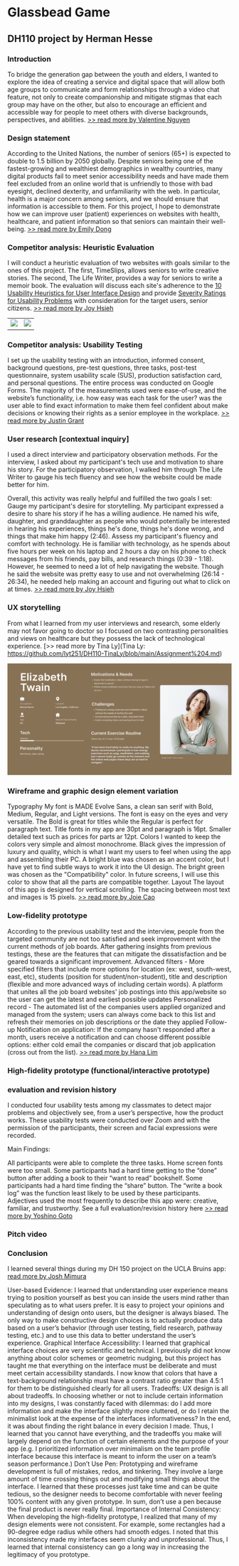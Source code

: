 # Glassbead Game
## DH110 project by Herman Hesse

### Introduction
To bridge the generation gap between the youth and elders, I wanted to explore the idea of creating a service and digital space that will allow both age groups to communicate and form relationships through a video chat feature, not only to create companionship and mitigate stigmas that each group may have on the other, but also to encourage an efficient and accessible way for people to meet others with diverse backgrounds, perspectives, and abilities.
[>> read more by Valentine Nguyen](https://github.com/valentinnguyen/DH110-Assignment-01)


### Design statement 
According to the United Nations, the number of seniors (65+) is expected to double to 1.5 billion by 2050 globally. Despite seniors being one of the fastest-growing and wealthiest demographics in wealthy countries, many digital products fail to meet senior accessibility needs and have made them feel excluded from an online world that is unfriendly to those with bad eyesight, declined dexterity, and unfamiliarity with the web. In particular, health is a major concern among seniors, and we should ensure that information is accessible to them. For this project, I hope to demonstrate how we can improve user (patient) experiences on websites with health, healthcare, and patient information so that seniors can maintain their well-being. [>> read more by Emily Dong](https://github.com/emilydong001/DH110/blob/main/Assignments/Assignment01.md)


### Competitor analysis: Heuristic Evaluation

I will conduct a heuristic evaluation of two websites with goals similar to the ones of this project. The first, TimeSlips, allows seniors to write creative stories. The second, The Life Writer, provides a way for seniors to write a memoir book. The evaluation will discuss each site's adherence to the [10 Usability Heuristics for User Interface Design](https://www.nngroup.com/articles/ten-usability-heuristics/) and provide [Severity Ratings for Usability Problems](https://www.nngroup.com/articles/how-to-rate-the-severity-of-usability-problems/) with consideration for the target users, senior citizens. [>> read more by Joy Hsieh](https://github.com/JoyHsieh/DH110-JoyHsieh-Assignment01/blob/main/README.md)


<table>
  <tr>
  <td><img width="300px" src="https://raw.githubusercontent.com/JoyHsieh/DH110-JoyHsieh-Assignment01/main/timeslips-screenshot.png"></td>
  <td><img width="300px" src="https://raw.githubusercontent.com/JoyHsieh/DH110-JoyHsieh-Assignment01/main/TheLifeWriter-screenshot.png"></td>
  </tr>
</table>


### Competitor analysis: Usability Testing
I set up the usability testing with an introduction, informed consent, background questions, pre-test questions, three tasks, post-test questionnaire, system usability scale (SUS), production satisfaction card, and personal questions. The entire process was conducted on Google Forms.
The majority of the measurements used were ease-of-use, and the website’s functionality, i.e. how easy was each task for the user? was the user able to find exact information to make them feel confident about make decisions or knowing their rights as a senior employee in the workplace. [>> read more by Justin Grant](https://jgrant29.github.io/Justin/assignment02_Pilot_UT)


### User research [contextual inquiry]
I used a direct interview and participatory observation methods. For the interview, I asked about my participant's tech use and motivation to share his story. For the participatory observation, I walked him through The Life Writer to gauge his tech fluency and see how the website could be made better for him.

Overall, this activity was really helpful and fulfilled the two goals I set:
Gauge my participant's desire for storytelling.
My participant expressed a desire to share his story if he has a willing audience. He named his wife, daughter, and granddaughter as people who would potentially be interested in hearing his experiences, things he's done, things he's done wrong, and things that make him happy (2:46).
Assess my participant's fluency and comfort with technology.
He is familiar with technology, as he spends about five hours per week on his laptop and 2 hours a day on his phone to check messages from his friends, pay bills, and research things (0:39 - 1:18). However, he seemed to need a lot of help navigating the website. Though he said the website was pretty easy to use and not overwhelming (26:14 - 26:34), he needed help making an account and figuring out what to click on at times. [>> read more by Joy Hsieh](#)


### UX storytelling 
From what I learned from my user interviews and research, some elderly may not favor going to doctor so I focused on two contrasting personalities and views on healthcare but they possess the lack of technological experience. [>> read more by Tina Ly](Tina Ly: https://github.com/lyt251/DH110-TinaLy/blob/main/Assignment%204.md)

![persona: Ms. Twain](https://raw.githubusercontent.com/lyt251/DH110-TinaLy/main/Elizabeth%20Persona2.png)


### Wireframe and graphic design element variation 
Typography
My font is MADE Evolve Sans, a clean san serif with Bold, Medium, Regular, and Light versions. The font is easy on the eyes and very versatile. The Bold is great for titles while the Regular is perfect for paragraph text. Title fonts in my app are 30pt and paragraph is 16pt. Smaller detailed text such as prices for parts ar 12pt.
Colors
I wanted to keep the colors very simple and almost monochrome. Black gives the impression of luxury and quality, which is what I want my users to feel when using the app and assembling their PC. A bright blue was chosen as an accent color, but I have yet to find subtle ways to work it into the UI design. The bright green was chosen as the "Compatibility" color. In future screens, I will use this color to show that all the parts are compatible together.
Layout
The layout of this app is designed for vertical scrolling. The spacing between most text and images is 15 pixels. [>> read more by Joie Cao](#)



### Low-fidelity prototype
According to the previous usability test and the interview, people from the targeted community are not too satisfied and seek improvement with the current methods of job boards. After gathering insights from previous testings, these are the features that can mitigate the dissatisfaction and be geared towards a significant improvement.
Advanced filters - More specified filters that include more options for location (ex: west, south-west, east, etc), students (position for student/non-student), title and description (flexible and more advanced ways of including certain words). A platform that unites all the job board websites' job postings into this app/website so the user can get the latest and earliest possible updates
Personalized record - The automated list of the companies users applied organized and managed from the system; users can always come back to this list and refresh their memories on job descriptions or the date they applied
Follow-up Notification on application: If the company hasn't responded after a month, users receive a notification and can choose different possible options: either cold email the companies or discard that job application (cross out from the list).
[>> read more by Hana Lim](https://github.com/pioneer0317/DH110-HANALIM/tree/main/Assignments/Assignment%2005)

### High-fidelity prototype (functional/interactive prototype)


### evaluation and revision history 
I conducted four usability tests among my classmates to detect major problems and objectively see, from a user’s perspective, how the product works. These usability tests were conducted over Zoom and with the permission of the participants, their screen and facial expressions were recorded. 

Main Findings:

All participants were able to complete the three tasks.
Home screen fonts were too small.
Some participants had a hard time getting to the “done” button after adding a book to their “want to read” bookshelf.
Some participants had a hard time finding the “share” button.
The “write a book log” was the function least likely to be used by these participants.
Adjectives used the most frequently to describe this app were: creative, familiar, and trustworthy.
See a full evaluation/revision history here [>> read more by Yoshino Goto](https://github.com/yoshinogoto/DH150-YoshinoGoto/blob/master/Assignment07.md)


### Pitch video 


### Conclusion 
I learned several things during my DH 150 project on the UCLA Bruins app: [read more by Josh Mimura](https://joshmimura.github.io/DH-150-Assignments/final/)

User-based Evidence: I learned that understanding user experience means trying to position yourself as best you can inside the users mind rather than speculating as to what users prefer. It is easy to project your opinions and understanding of design onto users, but the designer is always biased. The only way to make constructive design choices is to actually produce data based on a user’s behavior (through user testing, field research, pathway testing, etc.) and to use this data to better understand the user’s experience.
Graphical Interface Accessibility: I learned that graphical interface choices are very scientific and technical. I previously did not know anything about color schemes or geometric nudging, but this project has taught me that everything on the interface must be deliberate and must meet certain accessibility standards. I now know that colors that have a text-background relationship must have a contrast ratio greater than 4.5:1 for them to be distinguished clearly for all users.
Tradeoffs: UX design is all about tradeoffs. In choosing whether or not to include certain information into my designs, I was constantly faced with dilemmas: do I add more information and make the interface slightly more cluttered, or do I retain the minimalist look at the expense of the interfaces informativeness? In the end, it was about finding the right balance in every decision I made. Thus, I learned that you cannot have everything, and the tradeoffs you make will largely depend on the function of certain elements and the purpose of your app (e.g. I prioritized information over minimalism on the team profile interface because this interface is meant to inform the user on a team’s season performance.)
Don’t Use Pen: Prototyping and wireframe development is full of mistakes, redos, and tinkering. They involve a large amount of time crossing things out and modifying small things about the interface. I learned that these processes just take time and can be quite tedious, so the designer needs to become comfortable with never feeling 100% content with any given prototype. In sum, don’t use a pen because the final product is never really final.
Importance of Internal Consistency: When developing the high-fidelity prototype, I realized that many of my design elements were not consistent. For example, some rectangles had a 90-degree edge radius while others had smooth edges. I noted that this inconsistency made my interfaces seem clunky and unprofessional. Thus, I learned that internal consistency can go a long way in increasing the legitimacy of you prototype.
